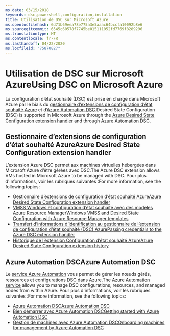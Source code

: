 ```yaml
---
ms.date: 03/15/2018
keywords: dsc,powershell,configuration,installation
title: Utilisation de DSC sur Microsoft Azure
ms.openlocfilehash: 6d71b69eea78e775a3e5aaac64bccfa10092b8e6
ms.sourcegitcommit: 6545c60578f7745be015111052fd7769f8289296
ms.translationtype: HT
ms.contentlocale: fr-FR
ms.lasthandoff: 04/22/2020
ms.locfileid: "75870827"
---
```

# <a name="using-dsc-on-microsoft-azure"></a><span data-ttu-id="b9d88-103">Utilisation de DSC sur Microsoft Azure</span><span class="sxs-lookup"><span data-stu-id="b9d88-103">Using DSC on Microsoft Azure</span></span>

<span data-ttu-id="b9d88-104">La configuration d’état souhaité (DSC) est prise en charge dans Microsoft Azure par le biais du [gestionnaire d’extensions de configuration d’état souhaité Azure](/azure/virtual-machines/extensions/dsc-overview) et d’[Azure Automation DSC](/azure/automation/automation-dsc-overview).</span><span class="sxs-lookup"><span data-stu-id="b9d88-104">Desired State Configuration (DSC) is supported in Microsoft Azure through the [Azure Desired State Configuration extension handler](/azure/virtual-machines/extensions/dsc-overview) and through [Azure Automation DSC](/azure/automation/automation-dsc-overview).</span></span>

## <a name="azure-desired-state-configuration-extension-handler"></a><span data-ttu-id="b9d88-105">Gestionnaire d’extensions de configuration d’état souhaité Azure</span><span class="sxs-lookup"><span data-stu-id="b9d88-105">Azure Desired State Configuration extension handler</span></span>

<span data-ttu-id="b9d88-106">L’extension Azure DSC permet aux machines virtuelles hébergées dans Microsoft Azure d’être gérées avec DSC.</span><span class="sxs-lookup"><span data-stu-id="b9d88-106">The Azure DSC extension allows VMs hosted in Microsoft Azure to be managed with DSC.</span></span> <span data-ttu-id="b9d88-107">Pour plus d'informations, voir les rubriques suivantes :</span><span class="sxs-lookup"><span data-stu-id="b9d88-107">For more information, see the following topics:</span></span>

- [<span data-ttu-id="b9d88-108">Gestionnaire d’extensions de configuration d’état souhaité Azure</span><span class="sxs-lookup"><span data-stu-id="b9d88-108">Azure Desired State Configuration extension handler</span></span>](/azure/virtual-machines/extensions/dsc-overview)
- [<span data-ttu-id="b9d88-109">VMSS Windows et configuration d’état souhaité avec des modèles Azure Resource Manager</span><span class="sxs-lookup"><span data-stu-id="b9d88-109">Windows VMSS and Desired State Configuration with Azure Resource Manager templates</span></span>](/azure/virtual-machines/extensions/dsc-template)
- [<span data-ttu-id="b9d88-110">Transfert d’informations d’identification au gestionnaire de l’extension de configuration d’état souhaité (DSC) Azure</span><span class="sxs-lookup"><span data-stu-id="b9d88-110">Passing credentials to the Azure DSC extension handler</span></span>](/azure/virtual-machines/extensions/dsc-credentials)
- [<span data-ttu-id="b9d88-111">Historique de l’extension Configuration d’état souhaité Azure</span><span class="sxs-lookup"><span data-stu-id="b9d88-111">Azure Desired State Configuration extension history</span></span>](azureDscexthistory.md)

## <a name="azure-automation-dsc"></a><span data-ttu-id="b9d88-112">Azure Automation DSC</span><span class="sxs-lookup"><span data-stu-id="b9d88-112">Azure Automation DSC</span></span>

<span data-ttu-id="b9d88-113">Le [service Azure Automation](https://azure.microsoft.com/services/automation/) vous permet de gérer les nœuds gérés, ressources et configurations DSC dans Azure.</span><span class="sxs-lookup"><span data-stu-id="b9d88-113">The [Azure Automation service](https://azure.microsoft.com/services/automation/) allows you to manage DSC configurations, resources, and managed nodes from within Azure.</span></span> <span data-ttu-id="b9d88-114">Pour plus d'informations, voir les rubriques suivantes :</span><span class="sxs-lookup"><span data-stu-id="b9d88-114">For more information, see the following topics:</span></span>

- [<span data-ttu-id="b9d88-115">Azure Automation DSC</span><span class="sxs-lookup"><span data-stu-id="b9d88-115">Azure Automation DSC</span></span>](/azure/automation/automation-dsc-overview)
- [<span data-ttu-id="b9d88-116">Bien démarrer avec Azure Automation DSC</span><span class="sxs-lookup"><span data-stu-id="b9d88-116">Getting started with Azure Automation DSC</span></span>](/azure/automation/automation-dsc-getting-started)
- [<span data-ttu-id="b9d88-117">Gestion de machines avec Azure Automation DSC</span><span class="sxs-lookup"><span data-stu-id="b9d88-117">Onboarding machines for management by Azure Automation DSC</span></span>](/azure/automation/automation-dsc-onboarding)